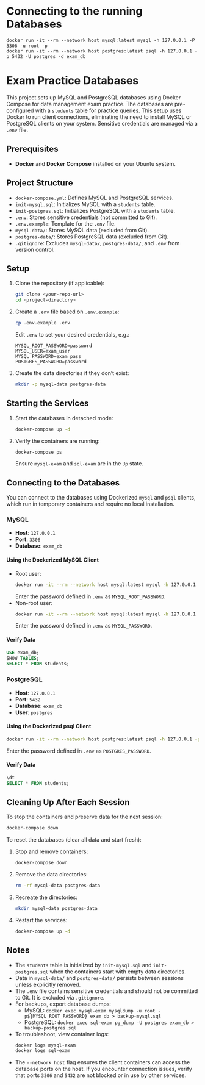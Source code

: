 # Connecting to the running Databases

```
docker run -it --rm --network host mysql:latest mysql -h 127.0.0.1 -P 3306 -u root -p
docker run -it --rm --network host postgres:latest psql -h 127.0.0.1 -p 5432 -U postgres -d exam_db
```

# Exam Practice Databases

This project sets up MySQL and PostgreSQL databases using Docker Compose for data management exam practice. The databases are pre-configured with a `students` table for practice queries. This setup uses Docker to run client connections, eliminating the need to install MySQL or PostgreSQL clients on your system. Sensitive credentials are managed via a `.env` file.

## Prerequisites

- **Docker** and **Docker Compose** installed on your Ubuntu system.

## Project Structure

- `docker-compose.yml`: Defines MySQL and PostgreSQL services.
- `init-mysql.sql`: Initializes MySQL with a `students` table.
- `init-postgres.sql`: Initializes PostgreSQL with a `students` table.
- `.env`: Stores sensitive credentials (not committed to Git).
- `.env.example`: Template for the `.env` file.
- `mysql-data/`: Stores MySQL data (excluded from Git).
- `postgres-data/`: Stores PostgreSQL data (excluded from Git).
- `.gitignore`: Excludes `mysql-data/`, `postgres-data/`, and `.env` from version control.

## Setup

1. Clone the repository (if applicable):
   ```bash
   git clone <your-repo-url>
   cd <project-directory>
   ```

2. Create a `.env` file based on `.env.example`:
   ```bash
   cp .env.example .env
   ```
   Edit `.env` to set your desired credentials, e.g.:
   ```
   MYSQL_ROOT_PASSWORD=password
   MYSQL_USER=exam_user
   MYSQL_PASSWORD=exam_pass
   POSTGRES_PASSWORD=password
   ```

3. Create the data directories if they don’t exist:
   ```bash
   mkdir -p mysql-data postgres-data
   ```

## Starting the Services

1. Start the databases in detached mode:
   ```bash
   docker-compose up -d
   ```

2. Verify the containers are running:
   ```bash
   docker-compose ps
   ```
   Ensure `mysql-exam` and `sql-exam` are in the `Up` state.

## Connecting to the Databases

You can connect to the databases using Dockerized `mysql` and `psql` clients, which run in temporary containers and require no local installation.

### MySQL
- **Host**: `127.0.0.1`
- **Port**: `3306`
- **Database**: `exam_db`

#### Using the Dockerized MySQL Client
- Root user:
  ```bash
  docker run -it --rm --network host mysql:latest mysql -h 127.0.0.1 -P 3306 -u root -p
  ```
  Enter the password defined in `.env` as `MYSQL_ROOT_PASSWORD`.
- Non-root user:
  ```bash
  docker run -it --rm --network host mysql:latest mysql -h 127.0.0.1 -P 3306 -u ${MYSQL_USER} -p
  ```
  Enter the password defined in `.env` as `MYSQL_PASSWORD`.

#### Verify Data
```sql
USE exam_db;
SHOW TABLES;
SELECT * FROM students;
```

### PostgreSQL
- **Host**: `127.0.0.1`
- **Port**: `5432`
- **Database**: `exam_db`
- **User**: `postgres`

#### Using the Dockerized psql Client
```bash
docker run -it --rm --network host postgres:latest psql -h 127.0.0.1 -p 5432 -U postgres -d exam_db
```
Enter the password defined in `.env` as `POSTGRES_PASSWORD`.

#### Verify Data
```sql
\dt
SELECT * FROM students;
```

## Cleaning Up After Each Session

To stop the containers and preserve data for the next session:
```bash
docker-compose down
```

To reset the databases (clear all data and start fresh):
1. Stop and remove containers:
   ```bash
   docker-compose down
   ```
2. Remove the data directories:
   ```bash
   rm -rf mysql-data postgres-data
   ```
3. Recreate the directories:
   ```bash
   mkdir mysql-data postgres-data
   ```
4. Restart the services:
   ```bash
   docker-compose up -d
   ```

## Notes
- The `students` table is initialized by `init-mysql.sql` and `init-postgres.sql` when the containers start with empty data directories.
- Data in `mysql-data/` and `postgres-data/` persists between sessions unless explicitly removed.
- The `.env` file contains sensitive credentials and should not be committed to Git. It is excluded via `.gitignore`.
- For backups, export database dumps:
  - MySQL: `docker exec mysql-exam mysqldump -u root -p${MYSQL_ROOT_PASSWORD} exam_db > backup-mysql.sql`
  - PostgreSQL: `docker exec sql-exam pg_dump -U postgres exam_db > backup-postgres.sql`
- To troubleshoot, view container logs:
  ```bash
  docker logs mysql-exam
  docker logs sql-exam
  ```
- The `--network host` flag ensures the client containers can access the database ports on the host. If you encounter connection issues, verify that ports `3306` and `5432` are not blocked or in use by other services.